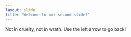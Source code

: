 ```yaml
---
layout: slide
title: "Welcome to our second slide!"
---
```

Not in cruelty, not in wrath.
Use the left arrow to go back!
